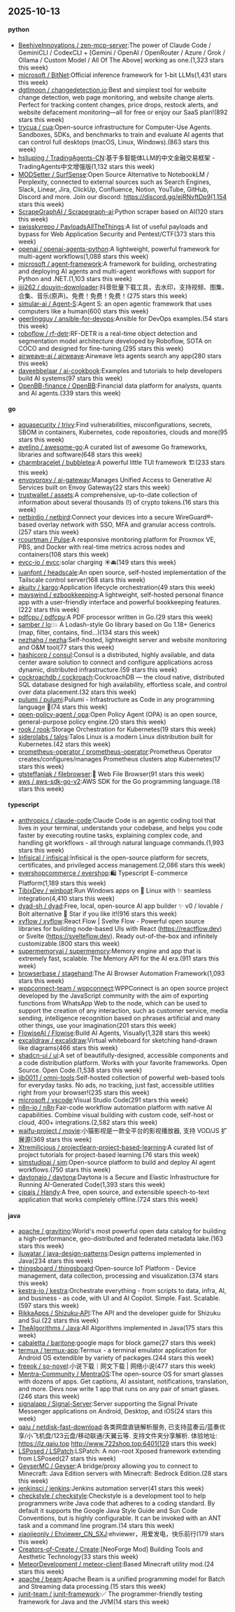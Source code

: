 ## 2025-10-13

#### python
* [BeehiveInnovations / zen-mcp-server](https://github.com/BeehiveInnovations/zen-mcp-server):The power of Claude Code / GeminiCLI / CodexCLI + [Gemini / OpenAI / OpenRouter / Azure / Grok / Ollama / Custom Model / All Of The Above] working as one.(1,323 stars this week)
* [microsoft / BitNet](https://github.com/microsoft/BitNet):Official inference framework for 1-bit LLMs(1,431 stars this week)
* [dgtlmoon / changedetection.io](https://github.com/dgtlmoon/changedetection.io):Best and simplest tool for website change detection, web page monitoring, and website change alerts. Perfect for tracking content changes, price drops, restock alerts, and website defacement monitoring—all for free or enjoy our SaaS plan!(892 stars this week)
* [trycua / cua](https://github.com/trycua/cua):Open-source infrastructure for Computer-Use Agents. Sandboxes, SDKs, and benchmarks to train and evaluate AI agents that can control full desktops (macOS, Linux, Windows).(863 stars this week)
* [hsliuping / TradingAgents-CN](https://github.com/hsliuping/TradingAgents-CN):基于多智能体LLM的中文金融交易框架 - TradingAgents中文增强版(1,132 stars this week)
* [MODSetter / SurfSense](https://github.com/MODSetter/SurfSense):Open Source Alternative to NotebookLM / Perplexity, connected to external sources such as Search Engines, Slack, Linear, Jira, ClickUp, Confluence, Notion, YouTube, GitHub, Discord and more. Join our discord: https://discord.gg/ejRNvftDp9(1,154 stars this week)
* [ScrapeGraphAI / Scrapegraph-ai](https://github.com/ScrapeGraphAI/Scrapegraph-ai):Python scraper based on AI(120 stars this week)
* [swisskyrepo / PayloadsAllTheThings](https://github.com/swisskyrepo/PayloadsAllTheThings):A list of useful payloads and bypass for Web Application Security and Pentest/CTF(373 stars this week)
* [openai / openai-agents-python](https://github.com/openai/openai-agents-python):A lightweight, powerful framework for multi-agent workflows(1,088 stars this week)
* [microsoft / agent-framework](https://github.com/microsoft/agent-framework):A framework for building, orchestrating and deploying AI agents and multi-agent workflows with support for Python and .NET.(1,103 stars this week)
* [jiji262 / douyin-downloader](https://github.com/jiji262/douyin-downloader):抖音批量下载工具，去水印，支持视频、图集、合集、音乐(原声)。免费！免费！免费！(275 stars this week)
* [simular-ai / Agent-S](https://github.com/simular-ai/Agent-S):Agent S: an open agentic framework that uses computers like a human(600 stars this week)
* [geerlingguy / ansible-for-devops](https://github.com/geerlingguy/ansible-for-devops):Ansible for DevOps examples.(54 stars this week)
* [roboflow / rf-detr](https://github.com/roboflow/rf-detr):RF-DETR is a real-time object detection and segmentation model architecture developed by Roboflow, SOTA on COCO and designed for fine-tuning.(295 stars this week)
* [airweave-ai / airweave](https://github.com/airweave-ai/airweave):Airweave lets agents search any app(280 stars this week)
* [daveebbelaar / ai-cookbook](https://github.com/daveebbelaar/ai-cookbook):Examples and tutorials to help developers build AI systems(97 stars this week)
* [OpenBB-finance / OpenBB](https://github.com/OpenBB-finance/OpenBB):Financial data platform for analysts, quants and AI agents.(339 stars this week)

#### go
* [aquasecurity / trivy](https://github.com/aquasecurity/trivy):Find vulnerabilities, misconfigurations, secrets, SBOM in containers, Kubernetes, code repositories, clouds and more(95 stars this week)
* [avelino / awesome-go](https://github.com/avelino/awesome-go):A curated list of awesome Go frameworks, libraries and software(648 stars this week)
* [charmbracelet / bubbletea](https://github.com/charmbracelet/bubbletea):A powerful little TUI framework 🏗(233 stars this week)
* [envoyproxy / ai-gateway](https://github.com/envoyproxy/ai-gateway):Manages Unified Access to Generative AI Services built on Envoy Gateway(22 stars this week)
* [trustwallet / assets](https://github.com/trustwallet/assets):A comprehensive, up-to-date collection of information about several thousands (!) of crypto tokens.(16 stars this week)
* [netbirdio / netbird](https://github.com/netbirdio/netbird):Connect your devices into a secure WireGuard®-based overlay network with SSO, MFA and granular access controls.(257 stars this week)
* [rcourtman / Pulse](https://github.com/rcourtman/Pulse):A responsive monitoring platform for Proxmox VE, PBS, and Docker with real-time metrics across nodes and containers(108 stars this week)
* [evcc-io / evcc](https://github.com/evcc-io/evcc):solar charging ☀️🚘(149 stars this week)
* [juanfont / headscale](https://github.com/juanfont/headscale):An open source, self-hosted implementation of the Tailscale control server(168 stars this week)
* [akuity / kargo](https://github.com/akuity/kargo):Application lifecycle orchestration(49 stars this week)
* [mayswind / ezbookkeeping](https://github.com/mayswind/ezbookkeeping):A lightweight, self-hosted personal finance app with a user-friendly interface and powerful bookkeeping features.(222 stars this week)
* [pdfcpu / pdfcpu](https://github.com/pdfcpu/pdfcpu):A PDF processor written in Go.(29 stars this week)
* [samber / lo](https://github.com/samber/lo):💥 A Lodash-style Go library based on Go 1.18+ Generics (map, filter, contains, find...)(134 stars this week)
* [nezhahq / nezha](https://github.com/nezhahq/nezha):Self-hosted, lightweight server and website monitoring and O&M tool(77 stars this week)
* [hashicorp / consul](https://github.com/hashicorp/consul):Consul is a distributed, highly available, and data center aware solution to connect and configure applications across dynamic, distributed infrastructure.(59 stars this week)
* [cockroachdb / cockroach](https://github.com/cockroachdb/cockroach):CockroachDB — the cloud native, distributed SQL database designed for high availability, effortless scale, and control over data placement.(32 stars this week)
* [pulumi / pulumi](https://github.com/pulumi/pulumi):Pulumi - Infrastructure as Code in any programming language 🚀(74 stars this week)
* [open-policy-agent / opa](https://github.com/open-policy-agent/opa):Open Policy Agent (OPA) is an open source, general-purpose policy engine.(20 stars this week)
* [rook / rook](https://github.com/rook/rook):Storage Orchestration for Kubernetes(19 stars this week)
* [siderolabs / talos](https://github.com/siderolabs/talos):Talos Linux is a modern Linux distribution built for Kubernetes.(42 stars this week)
* [prometheus-operator / prometheus-operator](https://github.com/prometheus-operator/prometheus-operator):Prometheus Operator creates/configures/manages Prometheus clusters atop Kubernetes(17 stars this week)
* [gtsteffaniak / filebrowser](https://github.com/gtsteffaniak/filebrowser):📂 Web File Browser(91 stars this week)
* [aws / aws-sdk-go-v2](https://github.com/aws/aws-sdk-go-v2):AWS SDK for the Go programming language.(18 stars this week)

#### typescript
* [anthropics / claude-code](https://github.com/anthropics/claude-code):Claude Code is an agentic coding tool that lives in your terminal, understands your codebase, and helps you code faster by executing routine tasks, explaining complex code, and handling git workflows - all through natural language commands.(1,993 stars this week)
* [Infisical / infisical](https://github.com/Infisical/infisical):Infisical is the open-source platform for secrets, certificates, and privileged access management.(2,086 stars this week)
* [evershopcommerce / evershop](https://github.com/evershopcommerce/evershop):🛍️ Typescript E-commerce Platform(1,189 stars this week)
* [TibixDev / winboat](https://github.com/TibixDev/winboat):Run Windows apps on 🐧 Linux with ✨ seamless integration(4,410 stars this week)
* [dyad-sh / dyad](https://github.com/dyad-sh/dyad):Free, local, open-source AI app builder ✨ v0 / lovable / Bolt alternative 🌟 Star if you like it!(916 stars this week)
* [xyflow / xyflow](https://github.com/xyflow/xyflow):React Flow | Svelte Flow - Powerful open source libraries for building node-based UIs with React (https://reactflow.dev) or Svelte (https://svelteflow.dev). Ready out-of-the-box and infinitely customizable.(800 stars this week)
* [supermemoryai / supermemory](https://github.com/supermemoryai/supermemory):Memory engine and app that is extremely fast, scalable. The Memory API for the AI era.(911 stars this week)
* [browserbase / stagehand](https://github.com/browserbase/stagehand):The AI Browser Automation Framework(1,093 stars this week)
* [wppconnect-team / wppconnect](https://github.com/wppconnect-team/wppconnect):WPPConnect is an open source project developed by the JavaScript community with the aim of exporting functions from WhatsApp Web to the node, which can be used to support the creation of any interaction, such as customer service, media sending, intelligence recognition based on phrases artificial and many other things, use your imagination(201 stars this week)
* [FlowiseAI / Flowise](https://github.com/FlowiseAI/Flowise):Build AI Agents, Visually(1,328 stars this week)
* [excalidraw / excalidraw](https://github.com/excalidraw/excalidraw):Virtual whiteboard for sketching hand-drawn like diagrams(466 stars this week)
* [shadcn-ui / ui](https://github.com/shadcn-ui/ui):A set of beautifully-designed, accessible components and a code distribution platform. Works with your favorite frameworks. Open Source. Open Code.(1,538 stars this week)
* [iib0011 / omni-tools](https://github.com/iib0011/omni-tools):Self-hosted collection of powerful web-based tools for everyday tasks. No ads, no tracking, just fast, accessible utilities right from your browser!(235 stars this week)
* [microsoft / vscode](https://github.com/microsoft/vscode):Visual Studio Code(291 stars this week)
* [n8n-io / n8n](https://github.com/n8n-io/n8n):Fair-code workflow automation platform with native AI capabilities. Combine visual building with custom code, self-host or cloud, 400+ integrations.(2,582 stars this week)
* [waifu-project / movie](https://github.com/waifu-project/movie):小猫影视是一款全平台的影视播放器, 支持 VOD/JS 扩展源(369 stars this week)
* [Xtremilicious / projectlearn-project-based-learning](https://github.com/Xtremilicious/projectlearn-project-based-learning):A curated list of project tutorials for project-based learning.(76 stars this week)
* [simstudioai / sim](https://github.com/simstudioai/sim):Open-source platform to build and deploy AI agent workflows.(750 stars this week)
* [daytonaio / daytona](https://github.com/daytonaio/daytona):Daytona is a Secure and Elastic Infrastructure for Running AI-Generated Code(1,393 stars this week)
* [cjpais / Handy](https://github.com/cjpais/Handy):A free, open source, and extensible speech-to-text application that works completely offline.(724 stars this week)

#### java
* [apache / gravitino](https://github.com/apache/gravitino):World's most powerful open data catalog for building a high-performance, geo-distributed and federated metadata lake.(163 stars this week)
* [iluwatar / java-design-patterns](https://github.com/iluwatar/java-design-patterns):Design patterns implemented in Java(234 stars this week)
* [thingsboard / thingsboard](https://github.com/thingsboard/thingsboard):Open-source IoT Platform - Device management, data collection, processing and visualization.(374 stars this week)
* [kestra-io / kestra](https://github.com/kestra-io/kestra):Orchestrate everything - from scripts to data, infra, AI, and business - as code, with UI and AI Copilot. Simple. Fast. Scalable.(597 stars this week)
* [RikkaApps / Shizuku-API](https://github.com/RikkaApps/Shizuku-API):The API and the developer guide for Shizuku and Sui.(22 stars this week)
* [TheAlgorithms / Java](https://github.com/TheAlgorithms/Java):All Algorithms implemented in Java(175 stars this week)
* [cabaletta / baritone](https://github.com/cabaletta/baritone):google maps for block game(27 stars this week)
* [termux / termux-app](https://github.com/termux/termux-app):Termux - a terminal emulator application for Android OS extendible by variety of packages.(244 stars this week)
* [freeok / so-novel](https://github.com/freeok/so-novel):小说下载｜网文下载 | 网络小说(477 stars this week)
* [Mentra-Community / MentraOS](https://github.com/Mentra-Community/MentraOS):The open-source OS for smart glasses with dozens of apps. Get captions, AI assistant, notifications, translation, and more. Devs now write 1 app that runs on any pair of smart glases.(246 stars this week)
* [signalapp / Signal-Server](https://github.com/signalapp/Signal-Server):Server supporting the Signal Private Messenger applications on Android, Desktop, and iOS(24 stars this week)
* [qaiu / netdisk-fast-download](https://github.com/qaiu/netdisk-fast-download):各类网盘直链解析服务, 已支持蓝奏云/蓝奏优享/小飞机盘/123云盘/移动联通/天翼云等. 支持文件夹分享解析. 体验地址: https://lz.qaiu.top http://www.722shop.top:6401(129 stars this week)
* [LSPosed / LSPatch](https://github.com/LSPosed/LSPatch):LSPatch: A non-root Xposed framework extending from LSPosed(27 stars this week)
* [GeyserMC / Geyser](https://github.com/GeyserMC/Geyser):A bridge/proxy allowing you to connect to Minecraft: Java Edition servers with Minecraft: Bedrock Edition.(28 stars this week)
* [jenkinsci / jenkins](https://github.com/jenkinsci/jenkins):Jenkins automation server(41 stars this week)
* [checkstyle / checkstyle](https://github.com/checkstyle/checkstyle):Checkstyle is a development tool to help programmers write Java code that adheres to a coding standard. By default it supports the Google Java Style Guide and Sun Code Conventions, but is highly configurable. It can be invoked with an ANT task and a command line program.(14 stars this week)
* [xiaojieonly / Ehviewer_CN_SXJ](https://github.com/xiaojieonly/Ehviewer_CN_SXJ):ehviewer，用爱发电，快乐前行(179 stars this week)
* [Creators-of-Create / Create](https://github.com/Creators-of-Create/Create):[NeoForge Mod] Building Tools and Aesthetic Technology(33 stars this week)
* [MeteorDevelopment / meteor-client](https://github.com/MeteorDevelopment/meteor-client):Based Minecraft utility mod.(24 stars this week)
* [apache / beam](https://github.com/apache/beam):Apache Beam is a unified programming model for Batch and Streaming data processing.(15 stars this week)
* [junit-team / junit-framework](https://github.com/junit-team/junit-framework):✅ The programmer-friendly testing framework for Java and the JVM(14 stars this week)
